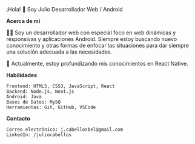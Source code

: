 ¡Hola! 👋 Soy Julio
Desarrollador Web / Android

<b>Acerca de mí</b>

👨‍💻 Soy un desarrollador web con especial foco en web dinámicas y responsivas y aplicaciones Android. Siempre estoy buscando nuevo conocimiento y otras formas de enfocar las situaciones para dar siempre una solución adecuada a las necesidades.

🌱 Actualmente, estoy profundizando mis conocimientos en React Native.

<b>Habilidades</b>

    Frontend: HTML5, CSS3, JavaScript, React
    Backend: Node.js, Next.js
    Android: Java
    Bases de Datos: MySQ
    Herramientas: Git, GitHub, VSCode

<b>Contacto</b>

    Correo electrónico: j.cabellosbel@gmail.com
    LinkedIn: /juliocabellos
